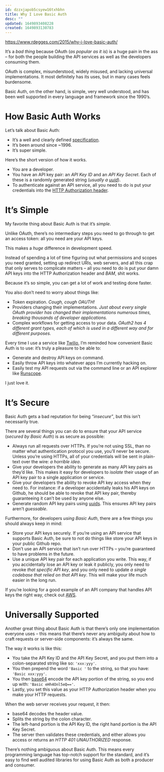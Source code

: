 ```yaml
---
id: dzzxjapob5csyew16txhbhn
title: Why I Love Basic Auth
desc: ""
updated: 1649893408228
created: 1649893130783
---
```


https://www.rdegges.com/2015/why-i-love-basic-auth/

It’s a _bad thing_ because OAuth (_as popular as it is_) is a huge pain in the ass – for both the people building the API services as well as the developers consuming them.

OAuth is complex, misunderstood, widely misused, and lacking universal implementations. It most definitely has its uses, but in many cases feels burdensome.

Basic Auth, on the other hand, is simple, very well understood, and has been well supported in every language and framework since the 1990’s.

# How Basic Auth Works

Let’s talk about Basic Auth:

- It’s a well and clearly defined [specification](http://tools.ietf.org/html/rfc2617 "HTTP Basic Auth / Digest Auth Spec").
- It’s been around since ~1996.
- It’s super simple.

Here’s the short version of how it works.

- You are a developer.
- You have an API key pair: an _API Key ID_ and an _API Key Secret_. Each of these is a randomly generated string (_usually a [uuid](http://en.wikipedia.org/wiki/Universally_unique_identifier "UUID on Wikipedia")_).
- To authenticate against an API service, all you need to do is put your credentials into the [HTTP Authorization header](http://www.w3.org/Protocols/rfc2616/rfc2616-sec14.html "HTTP Headers Spec").

# It’s Simple

My favorite thing about Basic Auth is that it’s _simple_.

Unlike OAuth, there’s no intermediary steps you need to go through to get an access token: all you need are your API keys.

This makes a _huge_ difference in development speed.

Instead of spending a lot of time figuring out what permissions and scopes you need granted, setting up redirect URIs, web servers, and all this crap that only serves to complicate matters – all you need to do is put your damn API keys into the HTTP Authorization header and _BAM_, shit works.

Because it’s so simple, you can get a lot of work and testing done faster.

You also don’t need to worry about things like:

- Token expiration. _Cough, cough OAUTH!_
- Providers changing their implementations. _Just about every single OAuth provider has changed their implementations numerous times, breaking thousands of developer applications._
- Complex workflows for getting access to your data. _OAuth2 has 4 different grant types, each of which is used in a different way and for different purposes._

Every time I use a service like [Twilio](https://www.twilio.com/ "Twilio"), I’m reminded how convenient Basic Auth is to use: it’s truly a pleasure to be able to:

- Generate and destroy API keys on command.
- Easily throw API keys into whatever apps I’m currently hacking on.
- Easily test my API requests out via the command line or an API explorer like [Runscope](https://www.runscope.com/ "Runscope").

I just love it.

# It’s Secure

Basic Auth gets a bad reputation for being _“insecure”_, but this isn’t necessarily true.

There are several things you can do to ensure that your API service (_secured by Basic Auth_) is as secure as possible:

- Always run all requests over HTTPs. If you’re not using SSL, than no matter what authentication protocol you use, you’ll never be secure. Unless you’re using HTTPs, all of your credentials will be sent in plain-text over the wire: _a horrible idea_.
- Give your developers the ability to generate as many API key pairs as they’d like. This makes it easy for developers to _isolate_ their usage of an API key pair to a single application or service.
- Give your developers the ability to revoke API key access when they need to. For instance: if a developer accidentally leaks his API keys on Github, he should be able to revoke that API key pair, thereby guaranteeing it can’t be used by anyone else.
- Generate random API key pairs using [uuids](http://en.wikipedia.org/wiki/Universally_unique_identifier "UUID on Wikipedia"). This ensures API key pairs aren’t _guessable_.

Furthermore, for developers _using Basic Auth_, there are a few things you should always keep in mind:

- Store your API keys securely. If you’re using an API service that supports Basic Auth, be sure to not do things like store your API keys in your public Github repo.
- Don’t use an API service that isn’t run over HTTPs – you’re guaranteed to have problems in the future.
- Use a unique API key pair for each application you write. This way, if you accidentally lose an API key or leak it publicly, you only need to revoke _that specific API key_, and you only need to update _a single codebase that relied on that API key_. This will make your life much easier in the long run.

If you’re looking for a good example of an API company that handles API keys the right way, check out [AWS](http://aws.amazon.com/ "Amazon Web Services").

# Universally Supported

Another great thing about Basic Auth is that there’s only one implementation everyone uses – this means that there’s never any ambiguity about how to craft requests or server-side components: it’s always the same.

The way it works is like this:

- You take the API Key ID and the API Key Secret, and you put them into a colon-separated string like so: `'xxx:yyy'`.
- You then prepend the word `'Basic '` to the string, so that you have: `'Basic xxx:yyy'`.
- You then [base64](http://en.wikipedia.org/wiki/Base64 "Base64 on Wikipedia") encode the API key portion of the string, so you end up with: `'Basic eHh4Onl5eQ=='`.
- Lastly, you set this value as your HTTP Authorization header when you make your HTTP requests.

When the web server receives your request, it then:

- base64 decodes the header value.
- Splits the string by the colon character.
- The left-hand portion is the API Key ID, the right hand portion is the API Key Secret.
- The server then validates these credentials, and either allows you access or returns an _HTTP 401 UNAUTHORIZED_ response.

There’s nothing ambiguous about Basic Auth. This means every programming language has top-notch support for the standard, and it’s easy to find well audited libraries for using Basic Auth as both a producer and consumer.
